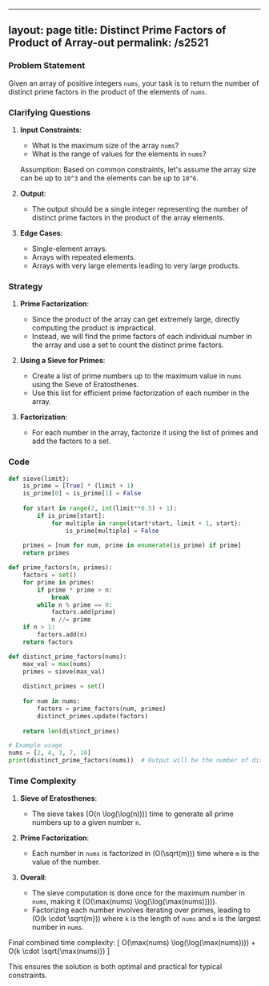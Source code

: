 
---
layout: page
title:  Distinct Prime Factors of Product of Array-out
permalink: /s2521
---

### Problem Statement

Given an array of positive integers `nums`, your task is to return the number of distinct prime factors in the product of the elements of `nums`.

### Clarifying Questions

1. **Input Constraints**: 
   - What is the maximum size of the array `nums`?
   - What is the range of values for the elements in `nums`?
   
   Assumption: Based on common constraints, let's assume the array size can be up to `10^3` and the elements can be up to `10^6`.

2. **Output**:
   - The output should be a single integer representing the number of distinct prime factors in the product of the array elements.
   
3. **Edge Cases**:
   - Single-element arrays.
   - Arrays with repeated elements.
   - Arrays with very large elements leading to very large products.

### Strategy

1. **Prime Factorization**:
   - Since the product of the array can get extremely large, directly computing the product is impractical.
   - Instead, we will find the prime factors of each individual number in the array and use a set to count the distinct prime factors.

2. **Using a Sieve for Primes**:
   - Create a list of prime numbers up to the maximum value in `nums` using the Sieve of Eratosthenes.
   - Use this list for efficient prime factorization of each number in the array.

3. **Factorization**:
   - For each number in the array, factorize it using the list of primes and add the factors to a set.

### Code

```python
def sieve(limit):
    is_prime = [True] * (limit + 1)
    is_prime[0] = is_prime[1] = False
    
    for start in range(2, int(limit**0.5) + 1):
        if is_prime[start]:
            for multiple in range(start*start, limit + 1, start):
                is_prime[multiple] = False
                
    primes = [num for num, prime in enumerate(is_prime) if prime]
    return primes

def prime_factors(n, primes):
    factors = set()
    for prime in primes:
        if prime * prime > n:
            break
        while n % prime == 0:
            factors.add(prime)
            n //= prime
    if n > 1:
        factors.add(n)
    return factors

def distinct_prime_factors(nums):
    max_val = max(nums)
    primes = sieve(max_val)
    
    distinct_primes = set()
    
    for num in nums:
        factors = prime_factors(num, primes)
        distinct_primes.update(factors)
    
    return len(distinct_primes)

# Example usage
nums = [2, 4, 3, 7, 10]
print(distinct_prime_factors(nums))  # Output will be the number of distinct primes
```

### Time Complexity

1. **Sieve of Eratosthenes**: 
   - The sieve takes \(O(n \log(\log(n)))\) time to generate all prime numbers up to a given number `n`.
   
2. **Prime Factorization**:
   - Each number in `nums` is factorized in \(O(\sqrt(m))\) time where `m` is the value of the number.

3. **Overall**:
   - The sieve computation is done once for the maximum number in `nums`, making it \(O(\max(nums) \log(\log(\max(nums))))\).
   - Factorizing each number involves iterating over primes, leading to \(O(k \cdot \sqrt{m})\) where `k` is the length of `nums` and `m` is the largest number in `nums`.

Final combined time complexity: 
\[ O(\max(nums) \log(\log(\max(nums)))) + O(k \cdot \sqrt{\max(nums)}) \]

This ensures the solution is both optimal and practical for typical constraints.